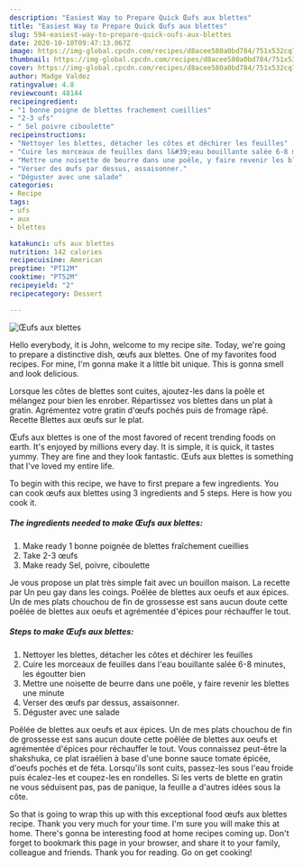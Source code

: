 ```yaml
---
description: "Easiest Way to Prepare Quick Œufs aux blettes"
title: "Easiest Way to Prepare Quick Œufs aux blettes"
slug: 594-easiest-way-to-prepare-quick-oufs-aux-blettes
date: 2020-10-10T09:47:13.067Z
image: https://img-global.cpcdn.com/recipes/d8acee580a0bd784/751x532cq70/oeufs-aux-blettes-photo-principale-de-la-recette.jpg
thumbnail: https://img-global.cpcdn.com/recipes/d8acee580a0bd784/751x532cq70/oeufs-aux-blettes-photo-principale-de-la-recette.jpg
cover: https://img-global.cpcdn.com/recipes/d8acee580a0bd784/751x532cq70/oeufs-aux-blettes-photo-principale-de-la-recette.jpg
author: Madge Valdez
ratingvalue: 4.8
reviewcount: 48144
recipeingredient:
- "1 bonne poigne de blettes frachement cueillies"
- "2-3 ufs"
- " Sel poivre ciboulette"
recipeinstructions:
- "Nettoyer les blettes, détacher les côtes et déchirer les feuilles"
- "Cuire les morceaux de feuilles dans l&#39;eau bouillante salée 6-8 minutes, les égoutter bien"
- "Mettre une noisette de beurre dans une poêle, y faire revenir les blettes une minute"
- "Verser des œufs par dessus, assaisonner."
- "Déguster avec une salade"
categories:
- Recipe
tags:
- ufs
- aux
- blettes

katakunci: ufs aux blettes 
nutrition: 142 calories
recipecuisine: American
preptime: "PT12M"
cooktime: "PT52M"
recipeyield: "2"
recipecategory: Dessert

---
```



![Œufs aux blettes](https://img-global.cpcdn.com/recipes/d8acee580a0bd784/751x532cq70/oeufs-aux-blettes-photo-principale-de-la-recette.jpg)

Hello everybody, it is John, welcome to my recipe site. Today, we're going to prepare a distinctive dish, œufs aux blettes. One of my favorites food recipes. For mine, I'm gonna make it a little bit unique. This is gonna smell and look delicious.

Lorsque les côtes de blettes sont cuites, ajoutez-les dans la poêle et mélangez pour bien les enrober. Répartissez vos blettes dans un plat à gratin. Agrémentez votre gratin d&#39;œufs pochés puis de fromage râpé. Recette Blettes aux œufs sur le plat.

Œufs aux blettes is one of the most favored of recent trending foods on earth. It's enjoyed by millions every day. It is simple, it is quick, it tastes yummy. They are fine and they look fantastic. Œufs aux blettes is something that I've loved my entire life.


To begin with this recipe, we have to first prepare a few ingredients. You can cook œufs aux blettes using 3 ingredients and 5 steps. Here is how you cook it.

<!--inarticleads1-->

##### The ingredients needed to make Œufs aux blettes:

1. Make ready 1 bonne poignée de blettes fraîchement cueillies
1. Take 2-3 œufs
1. Make ready  Sel, poivre, ciboulette


Je vous propose un plat très simple fait avec un bouillon maison. La recette par Un peu gay dans les coings. Poêlée de blettes aux oeufs et aux épices. Un de mes plats chouchou de fin de grossesse est sans aucun doute cette poêlée de blettes aux oeufs et agrémentée d&#39;épices pour réchauffer le tout. 

<!--inarticleads2-->

##### Steps to make Œufs aux blettes:

1. Nettoyer les blettes, détacher les côtes et déchirer les feuilles
1. Cuire les morceaux de feuilles dans l&#39;eau bouillante salée 6-8 minutes, les égoutter bien
1. Mettre une noisette de beurre dans une poêle, y faire revenir les blettes une minute
1. Verser des œufs par dessus, assaisonner.
1. Déguster avec une salade


Poêlée de blettes aux oeufs et aux épices. Un de mes plats chouchou de fin de grossesse est sans aucun doute cette poêlée de blettes aux oeufs et agrémentée d&#39;épices pour réchauffer le tout. Vous connaissez peut-être la shakshuka, ce plat israélien à base d&#39;une bonne sauce tomate épicée, d&#39;oeufs pochés et de féta. Lorsqu&#39;ils sont cuits, passez-les sous l&#39;eau froide puis écalez-les et coupez-les en rondelles. Si les verts de blette en gratin ne vous séduisent pas, pas de panique, la feuille a d&#39;autres idées sous la côte. 

So that is going to wrap this up with this exceptional food œufs aux blettes recipe. Thank you very much for your time. I'm sure you will make this at home. There's gonna be interesting food at home recipes coming up. Don't forget to bookmark this page in your browser, and share it to your family, colleague and friends. Thank you for reading. Go on get cooking!
